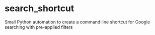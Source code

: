# search_shortcut
Small Python automation to create a command line shortcut for Google searching with pre-applied filters
